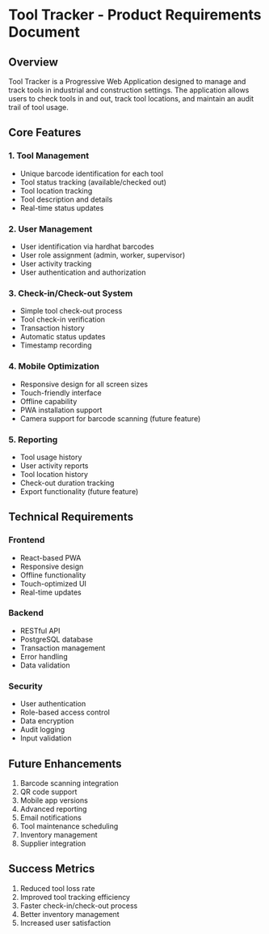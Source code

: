 # Tool Tracker - Product Requirements Document

## Overview
Tool Tracker is a Progressive Web Application designed to manage and track tools in industrial and construction settings. The application allows users to check tools in and out, track tool locations, and maintain an audit trail of tool usage.

## Core Features

### 1. Tool Management
- Unique barcode identification for each tool
- Tool status tracking (available/checked out)
- Tool location tracking
- Tool description and details
- Real-time status updates

### 2. User Management
- User identification via hardhat barcodes
- User role assignment (admin, worker, supervisor)
- User activity tracking
- User authentication and authorization

### 3. Check-in/Check-out System
- Simple tool check-out process
- Tool check-in verification
- Transaction history
- Automatic status updates
- Timestamp recording

### 4. Mobile Optimization
- Responsive design for all screen sizes
- Touch-friendly interface
- Offline capability
- PWA installation support
- Camera support for barcode scanning (future feature)

### 5. Reporting
- Tool usage history
- User activity reports
- Tool location history
- Check-out duration tracking
- Export functionality (future feature)

## Technical Requirements

### Frontend
- React-based PWA
- Responsive design
- Offline functionality
- Touch-optimized UI
- Real-time updates

### Backend
- RESTful API
- PostgreSQL database
- Transaction management
- Error handling
- Data validation

### Security
- User authentication
- Role-based access control
- Data encryption
- Audit logging
- Input validation

## Future Enhancements
1. Barcode scanning integration
2. QR code support
3. Mobile app versions
4. Advanced reporting
5. Email notifications
6. Tool maintenance scheduling
7. Inventory management
8. Supplier integration

## Success Metrics
1. Reduced tool loss rate
2. Improved tool tracking efficiency
3. Faster check-in/check-out process
4. Better inventory management
5. Increased user satisfaction 